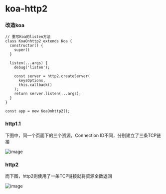 # koa-http2

### 改造koa

```code
// 重写Koa的listen方法
class KoaOnhttp2 extends Koa {
  constructor() {
    super()
  }

  listen(...args) {
    debug('listen');

    const server = http2.createServer(
      keysOptions,
      this.callback()
    );
    return server.listen(...args);
  }
}

const app = new KoaOnhttp2();
```

### http1.1
下图中，同一个页面下的三个资源，Connection ID不同，分别建立了三条TCP链接

![image](https://github.com/smallcatcat-joe/koa-http2/raw/master/images/http1.1.png)

### http2
而下图，http2则使用了一条TCP链接就将资源全数返回

![image](https://github.com/smallcatcat-joe/koa-http2/raw/master/images/http2.png)
